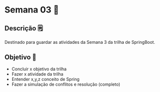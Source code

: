 # Semana 03  📅

## Descrição 🗒️

Destinado para guardar as atividades da Semana 3 da trilha de SpringBoot.

## Objetivo 🎯

- Concluir x objetivo da trilha
- Fazer x atividade da trilha
- Entender x,y,z conceito de Spring
- Fazer a simulação de conflitos e resolução (completo)


